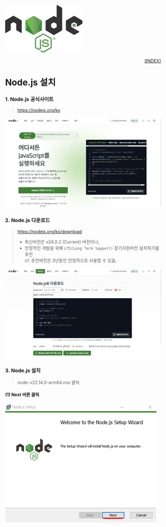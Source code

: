 <img src="../images/nodejs_logo.png">
<p style="text-align: right"> 
    <a href="../README.md">[INDEX]</a>
</p>

# Node.js 설치

### 1. Node.js 공식사이트 
> https://nodejs.org/ko
<img src="../images/download_01.png">

### 2. Node.js 다운로드
> https://nodejs.org/ko/download
> - 최신버전은 v24.0.2 (Current) 버전이나, 
> - 안정적인 개발을 위해 `LTS(Long Term Support)` 장기지원버전 설치하기를 추천 <br/>
cf. 추천버전은 3년동안 안정적으로 사용할 수 있음.
<img src="../images/download_02.png">

### 3. Node.js 설치
> node-v22.14.0-arm64.msi 클릭

#### (1) Next 버튼 클릭
<img src="../images/setup_01.png">

